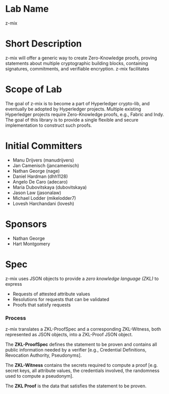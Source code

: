 # Lab Name
z-mix

# Short Description
z-mix will offer a generic way to create Zero-Knowledge proofs, proving statements about multiple cryptographic building blocks, containing signatures, commitments, and verifiable encryption.
z-mix facilitates

# Scope of Lab
The goal of z-mix is to become a part of Hyperledger crypto-lib, and eventually be adopted by Hyperledger projects. Multiple existing Hyperledger projects require Zero-Knowledge proofs, e.g., Fabric and Indy. The goal of this library is to provide a single flexible and secure implementation to construct such proofs.

# Initial Committers
* Manu Drijvers (manudrijvers)
* Jan Camenisch (jancamenisch)
* Nathan George (nage)
* Daniel Hardman (dhh1128)
* Angelo De Caro (adecaro)
* Maria Dubovitskaya (dubovitskaya)
* Jason Law (jasonalaw)
* Michael Lodder (mikelodder7)
* Lovesh Harchandani (lovesh)

# Sponsors
* Nathan George
* Hart Montgomery

# Spec
z-mix uses JSON objects to provide a *zero knowledge language (ZKL)* to express

* Requests of attested attribute values
* Resolutions for requests that can be validated
* Proofs that satisfy requests

### Process
z-mix translates a ZKL-ProofSpec and a corresponding ZKL-Witness, both represented as JSON objects, into a ZKL-Proof JSON object.

The **ZKL-ProofSpec** defines the statement to be proven and contains all public information needed by a verifier \[e.g., Credential Definitions, Revocation Authority, Pseudonyms].

The **ZKL-Witness** contains the secrets required to compute a proof \[e.g. secret keys, all attribute values, the credentials involved, the randomness used to compute a pseudonym].

The **ZKL Proof** is the data that satisfies the statement to be proven.
